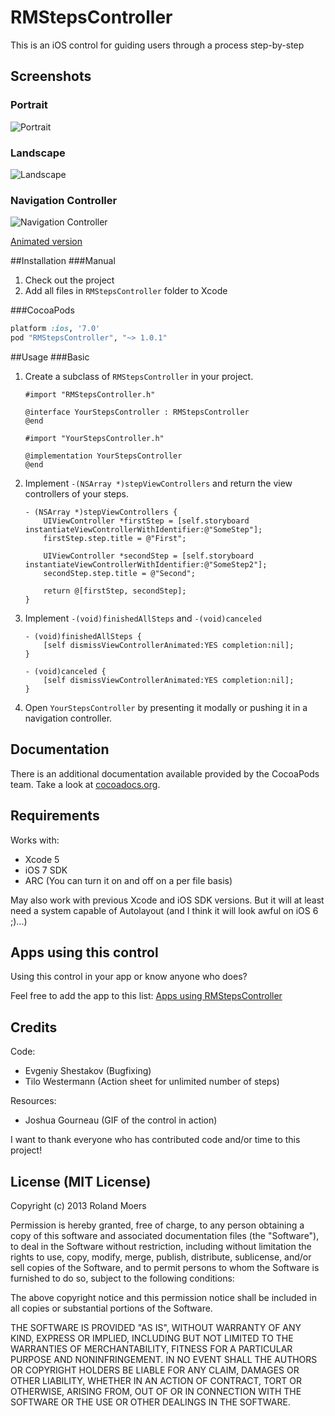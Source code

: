 RMStepsController
=============================

This is an iOS control for guiding users through a process step-by-step

## Screenshots
### Portrait
![Portrait](http://cooperrs.github.io/RMStepsController/Images/Screen1.png)

### Landscape
![Landscape](http://cooperrs.github.io/RMStepsController/Images/Screen2.png)

### Navigation Controller
![Navigation Controller](http://cooperrs.github.io/RMStepsController/Images/Screen3.png)

[Animated version](http://cooperrs.github.io/RMStepsController/Images/Screen3-animated.gif)

##Installation
###Manual
1. Check out the project
2. Add all files in `RMStepsController` folder to Xcode

###CocoaPods
```ruby
platform :ios, '7.0'
pod "RMStepsController", "~> 1.0.1"
```

##Usage
###Basic
1. Create a subclass of `RMStepsController` in your project.
	
	```objc
	#import "RMStepsController.h"
	
	@interface YourStepsController : RMStepsController
	@end
	```
	
	```objc
	#import "YourStepsController.h"
	
	@implementation YourStepsController
	@end
	```
	
2. Implement `-(NSArray *)stepViewControllers` and return the view controllers of your steps.
	
	```objc
	- (NSArray *)stepViewControllers {
   		UIViewController *firstStep = [self.storyboard instantiateViewControllerWithIdentifier:@"SomeStep"];
	    firstStep.step.title = @"First";
 		
    	UIViewController *secondStep = [self.storyboard instantiateViewControllerWithIdentifier:@"SomeStep2"];
    	secondStep.step.title = @"Second";
    	
    	return @[firstStep, secondStep];
	}
	```
	
3. Implement `-(void)finishedAllSteps` and `-(void)canceled`
	
	```objc
	- (void)finishedAllSteps {
    	[self dismissViewControllerAnimated:YES completion:nil];
	}

	- (void)canceled {
    	[self dismissViewControllerAnimated:YES completion:nil];
	}
	```
	
4. Open `YourStepsController` by presenting it modally or pushing it in a navigation controller.

## Documentation
There is an additional documentation available provided by the CocoaPods team. Take a look at [cocoadocs.org](http://cocoadocs.org/docsets/RMStepsController/).

## Requirements
Works with:

* Xcode 5
* iOS 7 SDK
* ARC (You can turn it on and off on a per file basis)

May also work with previous Xcode and iOS SDK versions. But it will at least need a system capable of Autolayout (and I think it will look awful on iOS 6 ;)...)

## Apps using this control
Using this control in your app or know anyone who does?

Feel free to add the app to this list: [Apps using RMStepsController](https://github.com/CooperRS/RMStepsController/wiki/Apps-using-RMStepsController)

## Credits
Code:
* Evgeniy Shestakov (Bugfixing)
* Tilo Westermann (Action sheet for unlimited number of steps)

Resources:
* Joshua Gourneau (GIF of the control in action)

I want to thank everyone who has contributed code and/or time to this project!

## License (MIT License)
Copyright (c) 2013 Roland Moers

Permission is hereby granted, free of charge, to any person obtaining a copy
of this software and associated documentation files (the "Software"), to deal
in the Software without restriction, including without limitation the rights
to use, copy, modify, merge, publish, distribute, sublicense, and/or sell
copies of the Software, and to permit persons to whom the Software is
furnished to do so, subject to the following conditions:

The above copyright notice and this permission notice shall be included in
all copies or substantial portions of the Software.

THE SOFTWARE IS PROVIDED "AS IS", WITHOUT WARRANTY OF ANY KIND, EXPRESS OR
IMPLIED, INCLUDING BUT NOT LIMITED TO THE WARRANTIES OF MERCHANTABILITY,
FITNESS FOR A PARTICULAR PURPOSE AND NONINFRINGEMENT. IN NO EVENT SHALL THE
AUTHORS OR COPYRIGHT HOLDERS BE LIABLE FOR ANY CLAIM, DAMAGES OR OTHER
LIABILITY, WHETHER IN AN ACTION OF CONTRACT, TORT OR OTHERWISE, ARISING FROM,
OUT OF OR IN CONNECTION WITH THE SOFTWARE OR THE USE OR OTHER DEALINGS IN
THE SOFTWARE.
